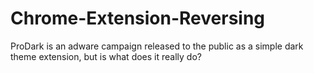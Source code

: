 # Chrome-Extension-Reversing
ProDark is an adware campaign released to the public as a simple dark theme extension, but is what does it really do? 
